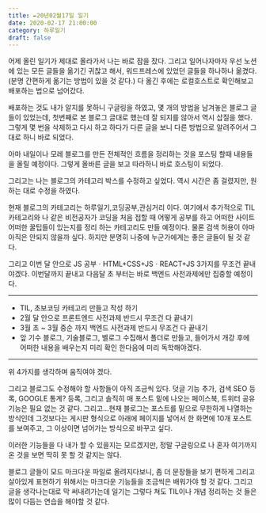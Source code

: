 ```yaml
---
title: ✒️20년02월17일 일기
date: 2020-02-17 21:00:00
category: 하루일기
draft: false
---
```




어제 올린 일기가 제대로 올라가서 나는 바로 잠을 잤다. 그리고 일어나자마자 우선 노션에 있는 모든 글들을 옮기긴 귀찮고 해서, 워드프레스에 있었던 글들을 하나하나 옮겼다.(분명 간편하게 옮기는 방법이 있을 것 같다.) 다 옮긴 후에는 로컬호스트로 확인해보고 배포하는 법으로 넘어갔다.

배포하는 것도 내가 알지를 못하니 구글링을 하였고, 몇 개의 방법을 남겨놓은 블로그 글들이 있었는데, 첫번째로 본 블로그 글대로 했는데 잘 되지를 않아서 역시 삽질을 했다. 그렇게 몇 번을 삭제하고 다시 하고 하다가 다른 글을 보니 다른 방법으로 알려주어서 그대로 하니 바로 되었다.

아마 내일이나 모레 블로그를 만든 전체적인 흐름을 정리하는 것을 포스팅 할때 내용들을 올릴 예정이다. 그렇게 올바른 글을 보고 따라하니 바로 호스팅이 되었다. 

그리고는 나는 블로그의 카테고리 박스를 수정하고 싶었다. 역시 시간은 좀 걸렸지만, 원하는 대로 수정을 하였다. 



현재 블로그의 카테고리는 하루일기,코딩공부,관심거리 이다. 여기에서 추가적으로 TIL 카테고리와 나 같은 비전공자가 코딩을 처음 접할 때 어떻게 공부를 하고 어떠한 사이트 어떠한 꿀팁들이 있는지를 정리 하는 카테고리도 만들 예정이다.  물론 검색 허용이 아마 아직은 안되지 않을까 싶다. 하지만 분명히 나중에 누군가에게는 좋은 글들이 될 것 같다.



그리고 이번 달 안으로 JS 공부ㆍHTML+CSS+JSㆍREACT+JS 3가지를 무조건 끝내야겠다. 이번달까지 끝내고 다음달 초 부터는 바로 백엔드 사전과제에만 집중할 예정이다.

---

- TIL, 초보코딩 카테고리 만들고 작성 하기
- 2월 달 안으로 프론트엔드 사전과제 반드시 무조건 다 끝내기
- 3월 초 ~ 3월 중순 까지 백엔드 사전과제 반드시 무조건 다 끝내기
- 앞 기수 블로그, 기술블로그, 벨로그 수집해서 폴더로 만들고, 들어가서 개강 후에 어떠한 내용을 배우는지 미리 확인 한다음에 미리 독학해야겠다.

---

위 4가지를 생각하며 움직여야 겠다.

그리고 블로그도 수정해야 할 사항들이 아직 조금씩 있다. 덧글 기능 추가, 검색 SEO 등록, GOOGLE 통계? 등록, 그리고 솔직히 매 포스트 밑에 나오는 페이스북, 트위터 공유 기능은 필요 없는 것 같다. 그리고...현재 블로그는 포스트를 밑으로 무한하게 나열하는 방식인데 그것보다는 게시판 형식으로 아래에 페이지를 넣어서 한 화면에 10개 포스트를 보여주고, 그 이상이면 넘어가는 방식으로 바꾸고 싶다.

이러한 기능들을 다 내가 할 수 있을지는 모르겠지만, 정말 구글링으로 나 혼자 여기까지 온 것을 보면 딱히 못 할 것 같지는 않다.

블로그 글들이 모드 마크다운 파일로 올려지다보니, 좀 더 문장들을 보기 편하게 그리고 살아있게 표현하기 위해서는 마크다운 기능들을 조금씩은 배워가야 할 것 같다. 그리고 글을 생각나는대로 막 써내려가는데 일기는 그렇다 쳐도 TIL이나 개념 정리하는 것 들은 많이 다듬는 연습을 해야할 것 같다.